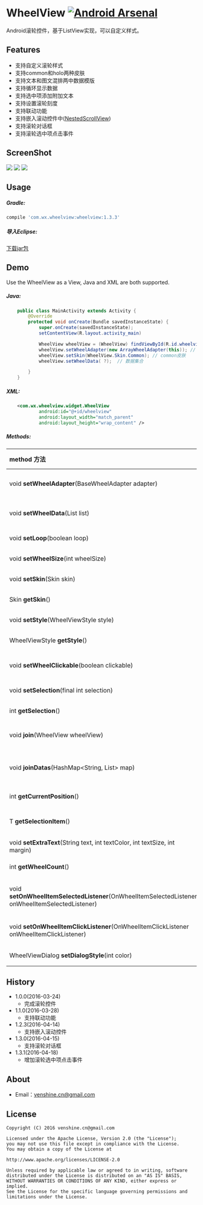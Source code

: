 # WheelView  [![Android Arsenal](https://img.shields.io/badge/Android%20Arsenal-WheelView-green.svg?style=true)](https://android-arsenal.com/details/1/3853)

Android滚轮控件，基于ListView实现，可以自定义样式。

Features
--
* 支持自定义滚轮样式
* 支持common和holo两种皮肤
* 支持文本和图文混排两中数据模版
* 支持循环显示数据
* 支持选中项添加附加文本
* 支持设置滚轮刻度
* 支持联动功能
* 支持嵌入滚动控件中([NestedScrollView](https://github.com/venshine/WheelView/blob/master/wheelview/src/main/java/com/wx/wheelview/widget/NestedScrollView.java))
* 支持滚轮对话框
* 支持滚轮选中项点击事件

ScreenShot
--
![](https://github.com/venshine/WheelView/blob/master/screenshot/screenshot.gif)
![](https://github.com/venshine/WheelView/blob/master/screenshot/screenshot1.png)
![](https://github.com/venshine/WheelView/blob/master/screenshot/screenshot2.png)

Usage
--
##### Gradle:
```groovy
compile 'com.wx.wheelview:wheelview:1.3.3'
```

##### 导入Eclipse:
[下载jar包](https://github.com/ifwx/WheelView/raw/master/wheelview/wheelview_1.3.3.jar)

Demo
--
Use the WheelView as a View, Java and XML are both supported.

##### Java:
```Java
    public class MainActivity extends Activity {
        @Override
        protected void onCreate(Bundle savedInstanceState) {
            super.onCreate(savedInstanceState);
            setContentView(R.layout.activity_main)

            WheelView wheelView = (WheelView) findViewById(R.id.wheelview);
            wheelView.setWheelAdapter(new ArrayWheelAdapter(this)); // 文本数据源
            wheelView.setSkin(WheelView.Skin.Common); // common皮肤
            wheelView.setWheelData( ?);  // 数据集合

        }
    }
```

##### XML:
```xml
    <com.wx.wheelview.widget.WheelView
            android:id="@+id/wheelview"
            android:layout_width="match_parent"
            android:layout_height="wrap_content" />
```

##### Methods:
| method 方法          | description 描述 |
|:---				 |:---|
| void **setWheelAdapter**(BaseWheelAdapter<T> adapter)  	     | 设置滚轮数据源适配器（required） |
| void **setWheelData**(List<T> list)  	     | 设置滚轮数据（required） |
| void **setLoop**(boolean loop)  	     | 设置滚轮是否循环滚动 |
| void **setWheelSize**(int wheelSize) 	     | 设置滚轮个数 |
| void **setSkin**(Skin skin) 	     | 设置皮肤风格 |
| Skin **getSkin**()  	     | 获得皮肤风格 |
| void **setStyle**(WheelViewStyle style)  	     | 设置滚轮样式 |
| WheelViewStyle **getStyle**()  	     | 获得滚轮样式 |
| void **setWheelClickable**(boolean clickable)  	     | 设置滚轮选中项是否可点击 |
| void **setSelection**(final int selection) 	     | 设置滚轮位置 |
| int **getSelection**() 	     | 获取滚轮位置 |
| void **join**(WheelView wheelView)  	     | 连接副WheelView（联动设置） |
| void **joinDatas**(HashMap<String, List<T>> map)	     | 副WheelView数据（联动设置） |
| int **getCurrentPosition**()  	     | 获取当前滚轮位置 |
| T **getSelectionItem**()  	     | 获取当前滚轮位置的数据 |
| void **setExtraText**(String text, int textColor, int textSize, int margin)     	     | 设置选中行附加文本 |
| int **getWheelCount**() 	     | 获得滚轮数据总数 |
| void **setOnWheelItemSelectedListener**(OnWheelItemSelectedListener<T> onWheelItemSelectedListener) | 设置滚轮滑动停止时事件，监听滚轮选中项 |
| void **setOnWheelItemClickListener**(OnWheelItemClickListener<T> onWheelItemClickListener) | 设置滚轮选中项点击事件 |
| WheelViewDialog **setDialogStyle**(int color) | 设置Dialog外观颜色 |

History
--
* 1.0.0(2016-03-24)
    - 完成滚轮控件
* 1.1.0(2016-03-28)
    - 支持联动功能
* 1.2.3(2016-04-14)
    - 支持嵌入滚动控件
* 1.3.0(2016-04-15)
    - 支持滚轮对话框
* 1.3.1(2016-04-18)
    - 增加滚轮选中项点击事件

About
--
* Email：venshine.cn@gmail.com

License
--
    Copyright (C) 2016 venshine.cn@gmail.com

    Licensed under the Apache License, Version 2.0 (the "License");
    you may not use this file except in compliance with the License.
    You may obtain a copy of the License at
    
    http://www.apache.org/licenses/LICENSE-2.0
    
    Unless required by applicable law or agreed to in writing, software
    distributed under the License is distributed on an "AS IS" BASIS,
    WITHOUT WARRANTIES OR CONDITIONS OF ANY KIND, either express or implied.
    See the License for the specific language governing permissions and
    limitations under the License.

